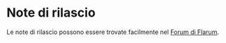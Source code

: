 # Note di rilascio

<!--
https://github.com/flarum/docs/issues/22
https://laravel.com/docs/5.7/releases

## Schema versioni

## Policy di Supporto

## Note di rilascio
-->

Le note di rilascio possono essere trovate facilmente nel [Forum di Flarum](https://discuss.flarum.org/t/blog?sort=newest).
